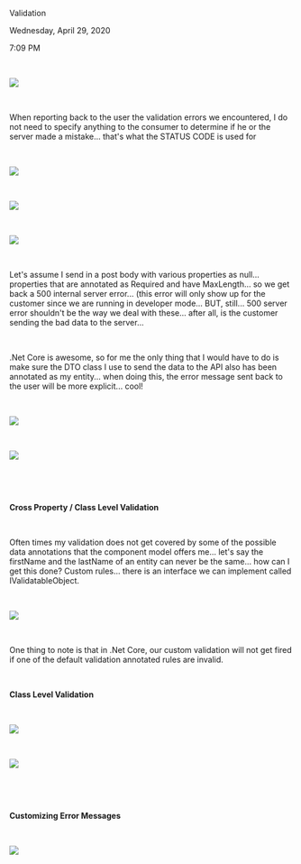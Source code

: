 Validation

Wednesday, April 29, 2020

7:09 PM

 

![](005_Validation_000.png)

 

When reporting back to the user the validation errors we encountered, I do not need to specify anything to the consumer to determine if he or the server made a mistake... that\'s what the STATUS CODE is used for

 

![](005_Validation_001.png)

 

![](005_Validation_002.png)

 

![](005_Validation_003.png)

 

Let\'s assume I send in a post body with various properties as null... properties that are annotated as Required and have MaxLength... so we get back a 500 internal server error... (this error will only show up for the customer since we are running in developer mode... BUT, still... 500 server error shouldn\'t be the way we deal with these... after all, is the customer sending the bad data to the server...

 

.Net Core is awesome, so for me the only thing that I would have to do is make sure the DTO class I use to send the data to the API also has been annotated as my entity... when doing this, the error message sent back to the user will be more explicit... cool!

 

![](005_Validation_004.png)

 

![](005_Validation_005.png)

 

 

**Cross Property / Class Level Validation**

 

Often times my validation does not get covered by some of the possible data annotations that the component model offers me... let\'s say the firstName and the lastName of an entity can never be the same... how can I get this done? Custom rules... there is an interface we can implement called IValidatableObject.

 

![](005_Validation_006.png)

 

One thing to note is that in .Net Core, our custom validation will not get fired if one of the default validation annotated rules are invalid.

 

**Class Level Validation**

 

![](005_Validation_007.png)

 

![](005_Validation_008.png)

 

 

**Customizing Error Messages**

 

![](005_Validation_009.png)

 

